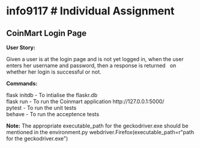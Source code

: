 # info9117 # Individual Assignment

<strong>CoinMart Login Page</strong>
-------------------
<strong>User Story: </strong>
 <p> Given a user is at the login page and is not yet logged in, when the user enters her username and  password, then a response is returned   on whether her login is successful or not.</p>
  
<strong>Commands:</strong>
<p>flask initdb - To intialise the flaskr.db <br/>
flask run -  To run the Coinmart application http://127.0.0.1:5000/<br/>
pytest - To run the unit tests<br/>
behave - To run the acceptence tests</p>

<strong>Note:</strong> The appropriate executable_path for the geckodriver.exe should be mentioned in the environment.py webdriver.Firefox(executable_path=r"path for the geckodriver.exe")

